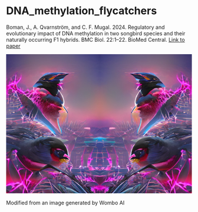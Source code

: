 # DNA_methylation_flycatchers


Boman, J., A. Qvarnström, and C. F. Mugal. 2024. Regulatory and evolutionary impact of DNA methylation in two songbird species and their naturally occurring F1 hybrids. BMC Biol. 22:1–22. BioMed Central. [Link to paper]([url](https://bmcbiol.biomedcentral.com/articles/10.1186/s12915-024-01920-2))



![alt text](https://github.com/JesperBoman/DNA_methylation_flycatchers/blob/main/GH_cover.jpg)

Modified from an image generated by Wombo AI
